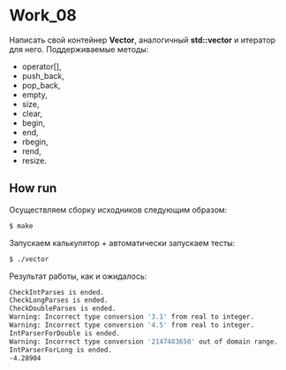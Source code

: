 # Work_08
Написать свой контейнер **Vector**, аналогичный __std::vector__ и итератор для него. 
Поддерживаемые методы:
* operator[], 
* push_back, 
* pop_back, 
* empty, 
* size, 
* clear, 
* begin, 
* end, 
* rbegin, 
* rend, 
* resize.

## How run
Осуществляем сборку исходников следующим образом:
```sh
$ make
```
Запускаем калькулятор + автоматически запускаем тесты:
```sh
$ ./vector
```
Результат работы, как и ожидалось:
```sh
CheckIntParses is ended.
CheckLongParses is ended.
CheckDoubleParses is ended.
Warning: Incorrect type conversion '3.1' from real to integer.
Warning: Incorrect type conversion '4.5' from real to integer.
IntParserForDouble is ended.
Warning: Incorrect type conversion '2147483650' out of domain range.
IntParserForLong is ended.
-4.28904
```